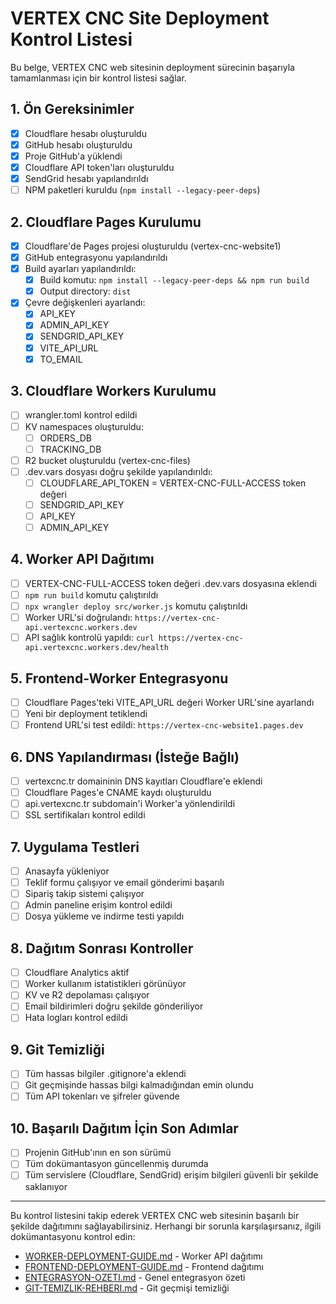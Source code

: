 # VERTEX CNC Site Deployment Kontrol Listesi

Bu belge, VERTEX CNC web sitesinin deployment sürecinin başarıyla tamamlanması için bir kontrol listesi sağlar.

## 1. Ön Gereksinimler

- [x] Cloudflare hesabı oluşturuldu
- [x] GitHub hesabı oluşturuldu
- [x] Proje GitHub'a yüklendi
- [x] Cloudflare API token'ları oluşturuldu
- [x] SendGrid hesabı yapılandırıldı
- [ ] NPM paketleri kuruldu (`npm install --legacy-peer-deps`)

## 2. Cloudflare Pages Kurulumu

- [x] Cloudflare'de Pages projesi oluşturuldu (vertex-cnc-website1)
- [x] GitHub entegrasyonu yapılandırıldı
- [x] Build ayarları yapılandırıldı:
  - [x] Build komutu: `npm install --legacy-peer-deps && npm run build`
  - [x] Output directory: `dist`
- [x] Çevre değişkenleri ayarlandı:
  - [x] API_KEY
  - [x] ADMIN_API_KEY
  - [x] SENDGRID_API_KEY
  - [x] VITE_API_URL
  - [x] TO_EMAIL

## 3. Cloudflare Workers Kurulumu

- [ ] wrangler.toml kontrol edildi
- [ ] KV namespaces oluşturuldu:
  - [ ] ORDERS_DB
  - [ ] TRACKING_DB
- [ ] R2 bucket oluşturuldu (vertex-cnc-files)
- [ ] .dev.vars dosyası doğru şekilde yapılandırıldı:
  - [ ] CLOUDFLARE_API_TOKEN = VERTEX-CNC-FULL-ACCESS token değeri
  - [ ] SENDGRID_API_KEY
  - [ ] API_KEY
  - [ ] ADMIN_API_KEY

## 4. Worker API Dağıtımı

- [ ] VERTEX-CNC-FULL-ACCESS token değeri .dev.vars dosyasına eklendi
- [ ] `npm run build` komutu çalıştırıldı
- [ ] `npx wrangler deploy src/worker.js` komutu çalıştırıldı
- [ ] Worker URL'si doğrulandı: `https://vertex-cnc-api.vertexcnc.workers.dev`
- [ ] API sağlık kontrolü yapıldı: `curl https://vertex-cnc-api.vertexcnc.workers.dev/health`

## 5. Frontend-Worker Entegrasyonu

- [ ] Cloudflare Pages'teki VITE_API_URL değeri Worker URL'sine ayarlandı
- [ ] Yeni bir deployment tetiklendi
- [ ] Frontend URL'si test edildi: `https://vertex-cnc-website1.pages.dev`

## 6. DNS Yapılandırması (İsteğe Bağlı)

- [ ] vertexcnc.tr domaininin DNS kayıtları Cloudflare'e eklendi
- [ ] Cloudflare Pages'e CNAME kaydı oluşturuldu
- [ ] api.vertexcnc.tr subdomain'i Worker'a yönlendirildi
- [ ] SSL sertifikaları kontrol edildi

## 7. Uygulama Testleri

- [ ] Anasayfa yükleniyor
- [ ] Teklif formu çalışıyor ve email gönderimi başarılı
- [ ] Sipariş takip sistemi çalışıyor
- [ ] Admin paneline erişim kontrol edildi
- [ ] Dosya yükleme ve indirme testi yapıldı

## 8. Dağıtım Sonrası Kontroller

- [ ] Cloudflare Analytics aktif
- [ ] Worker kullanım istatistikleri görünüyor
- [ ] KV ve R2 depolaması çalışıyor
- [ ] Email bildirimleri doğru şekilde gönderiliyor
- [ ] Hata logları kontrol edildi

## 9. Git Temizliği

- [ ] Tüm hassas bilgiler .gitignore'a eklendi
- [ ] Git geçmişinde hassas bilgi kalmadığından emin olundu
- [ ] Tüm API tokenları ve şifreler güvende

## 10. Başarılı Dağıtım İçin Son Adımlar

- [ ] Projenin GitHub'ının en son sürümü
- [ ] Tüm dokümantasyon güncellenmiş durumda
- [ ] Tüm servislere (Cloudflare, SendGrid) erişim bilgileri güvenli bir şekilde saklanıyor

---

Bu kontrol listesini takip ederek VERTEX CNC web sitesinin başarılı bir şekilde dağıtımını sağlayabilirsiniz. Herhangi bir sorunla karşılaşırsanız, ilgili dokümantasyonu kontrol edin:

- [WORKER-DEPLOYMENT-GUIDE.md](./WORKER-DEPLOYMENT-GUIDE.md) - Worker API dağıtımı
- [FRONTEND-DEPLOYMENT-GUIDE.md](./FRONTEND-DEPLOYMENT-GUIDE.md) - Frontend dağıtımı
- [ENTEGRASYON-OZETI.md](./ENTEGRASYON-OZETI.md) - Genel entegrasyon özeti
- [GIT-TEMIZLIK-REHBERI.md](./GIT-TEMIZLIK-REHBERI.md) - Git geçmişi temizliği
